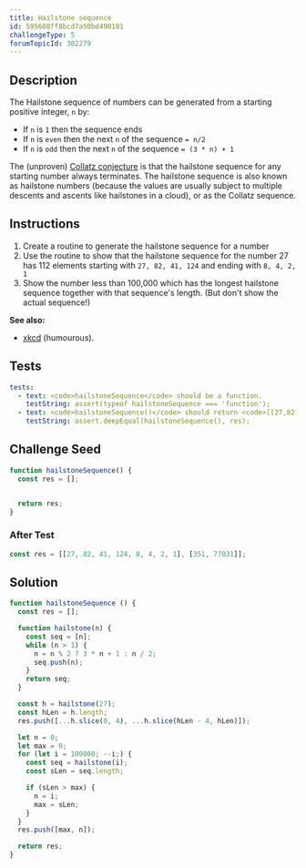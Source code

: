 ```yaml
---
title: Hailstone sequence
id: 595608ff8bcd7a50bd490181
challengeType: 5
forumTopicId: 302279
---
```


## Description
<section id='description'>
The Hailstone sequence of numbers can be generated from a starting positive integer, <code>n</code> by:
<ul>
  <li>If <code>n</code> is <code>1</code> then the sequence ends</li>
  <li>If <code>n</code> is <code>even</code> then the next <code>n</code> of the sequence <code>= n/2</code></li>
  <li>If <code>n</code> is <code>odd</code> then the next <code>n</code> of the sequence <code>= (3 * n) + 1</code></li>
</ul>
The (unproven) <a href="https://en.wikipedia.org/wiki/Collatz conjecture" title="wp: Collatz conjecture" target="_blank">Collatz conjecture</a> is that the hailstone sequence for any starting number always terminates.
The hailstone sequence is also known as hailstone numbers (because the values are usually subject to multiple descents and ascents like hailstones in a cloud), or as the Collatz sequence.
</section>

## Instructions
<section id='instructions'>
<ol>
  <li>Create a routine to generate the hailstone sequence for a number</li>
  <li>Use the routine to show that the hailstone sequence for the number 27 has 112 elements starting with <code>27, 82, 41, 124</code> and ending with <code>8, 4, 2, 1</code></li>
  <li>Show the number less than 100,000 which has the longest hailstone sequence together with that sequence's length. (But don't show the actual sequence!)</li>
</ol>
<strong>See also:</strong>
<ul>
  <li><a href="https://xkcd.com/710" target="_blank">xkcd</a> (humourous).</li>
</ul>
</section>

## Tests
<section id='tests'>

```yml
tests:
  - text: <code>hailstoneSequence</code> should be a function.
    testString: assert(typeof hailstoneSequence === 'function');
  - text: <code>hailstoneSequence()</code> should return <code>[[27,82,41,124,8,4,2,1], [351, 77031]]</code>
    testString: assert.deepEqual(hailstoneSequence(), res);

```

</section>

## Challenge Seed
<section id='challengeSeed'>

<div id='js-seed'>

```js
function hailstoneSequence() {
  const res = [];


  return res;
}
```

</div>


### After Test
<div id='js-teardown'>

```js
const res = [[27, 82, 41, 124, 8, 4, 2, 1], [351, 77031]];
```

</div>

</section>

## Solution
<section id='solution'>


```js
function hailstoneSequence () {
  const res = [];

  function hailstone(n) {
    const seq = [n];
    while (n > 1) {
      n = n % 2 ? 3 * n + 1 : n / 2;
      seq.push(n);
    }
    return seq;
  }

  const h = hailstone(27);
  const hLen = h.length;
  res.push([...h.slice(0, 4), ...h.slice(hLen - 4, hLen)]);

  let n = 0;
  let max = 0;
  for (let i = 100000; --i;) {
    const seq = hailstone(i);
    const sLen = seq.length;

    if (sLen > max) {
      n = i;
      max = sLen;
    }
  }
  res.push([max, n]);

  return res;
}

```

</section>
